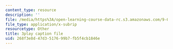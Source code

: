 ```yaml
---
content_type: resource
description: ''
file: /media/https%3A/open-learning-course-data-rc.s3.amazonaws.com/9-00-introduction-to-psychology-fall-2004/268f3e8d47d3517699b7fb5f4cb1846e_10502.vtt
file_type: application/x-subrip
resourcetype: Other
title: 3play caption file
uid: 268f3e8d-47d3-5176-99b7-fb5f4cb1846e
---
```

